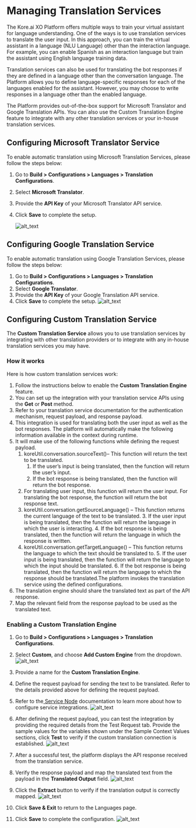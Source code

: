 

# Managing Translation Services


The Kore.ai XO Platform offers multiple ways to train your virtual assistant for language understanding. One of the ways is to use translation services to translate the user input. In this approach, you can train the virtual assistant in a language (NLU Language) other than the interaction language. For example, you can enable Spanish as an interaction language but train the assistant using English language training data.

Translation services can also be used for translating the bot responses if they are defined in a language other than the conversation language. The Platform allows you to define language-specific responses for each of the languages enabled for the assistant. However, you may choose to write responses in a language other than the enabled language.

The Platform provides out-of-the-box support for Microsoft Translator and Google Translation APIs. You can also use the Custom Translation Engine feature to integrate with any other translation services or your in-house translation services.


## Configuring Microsoft Translator Service

To enable automatic translation using Microsoft Translation Services, please follow the steps below:



1. Go to **Build > Configurations > Languages > Translation Configurations**.
2. Select **Microsoft Translator**.
3. Provide the **API Key** of your Microsoft Translator API service.
4. Click **Save** to complete the setup.

    ![alt_text](images/mts(8).png "image_tooltip")



## Configuring Google Translation Service

To enable automatic translation using Google Translation Services, please follow the steps below: 



1. Go to **Build > Configurations > Languages > Translation Configurations**.
2. Select **Google Translator**.
3. Provide the **API Key** of your Google Translation API service.
4. Click **Save** to complete the setup.
![alt_text](images/mts(1).png "image_tooltip")



## Configuring Custom Translation Service

The **Custom Translation Service** allows you to use translation services by integrating with other translation providers or to integrate with any in-house translation services you may have.


### How it works

Here is how custom translation services work:



1. Follow the instructions below to enable the **Custom Translation Engine** feature.
2. You can set up the integration with your translation service APIs using the **Get** or **Post** method.
3. Refer to your translation service documentation for the authentication mechanism, request payload, and response payload.
4. This integration is used for translating both the user input as well as the bot responses. The platform will automatically make the following information available in the context during runtime.
5. It will make use of the following functions while defining the request payload.
    1. koreUtil.conversation.sourceText()– This function will return the text to be translated.
        1. If the user’s input is being translated, then the function will return the user’s input.
        2. If the bot response is being translated, then the function will return the bot response.
    2. For translating user input, this function will return the user input. For translating the bot response, the function will return the bot response text.
    3. koreUtil.conversation.getSourceLanguage() – This function returns the current language of the text to be translated.
        3. If the user input is being translated, then the function will return the language in which the user is interacting.
        4. If the bot response is being translated, then the function will return the language in which the response is written.
    4. koreUtil.conversation.getTargetLanguage() – This function returns the language to which the text should be translated to.
        5. If the user input is being translated, then the function will return the language to which the input should be translated.
        6. If the bot response is being translated, then the function will return the language to which the response should be translated.The platform invokes the translation service using the defined configurations.
6. The translation engine should share the translated text as part of the API response.
7. Map the relevant field from the response payload to be used as the translated text.


### Enabling a Custom Translation Engine



1. Go to **Build > Configurations > Languages > Translation Configurations**.
2. Select **Custom**, and choose **Add Custom Engine** from the dropdown. 
![alt_text](images/mts(7).png "image_tooltip")

3. Provide a name for the **Custom Translation Engine**.
4. Define the request payload for sending the text to be translated. Refer to the details provided above for defining the request payload.
5. Refer to the[ Service Node](https://developer.kore.ai/docs/bots/bot-builder-tool/dialog-task/working-with-the-service-node/#Define_a_Custom_Service) documentation to learn more about how to configure service integrations. 
![alt_text](images/mts(3).png "image_tooltip")

6. After defining the request payload, you can test the integration by providing the required details from the Test Request tab. Provide the sample values for the variables shown under the Sample Context Values sections, click **Test** to verify if the custom translation connection is established. 
![alt_text](images/mts(2).png "image_tooltip")

7. After a successful test, the platform displays the API response received from the translation service.
8. Verify the response payload and map the translated text from the payload in the **Translated Output** field. ![alt_text](images/mts(5).png "image_tooltip")

9. Click the **Extract** button to verify if the translation output is correctly mapped. 
![alt_text](images/mts(6).png "image_tooltip")

10. Click **Save & Exit** to return to the Languages page.
11. Click **Save** to complete the configuration. 
![alt_text](images/mts(4).png "image_tooltip")

